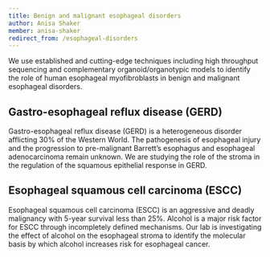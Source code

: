 ```yaml
---
title: Benign and malignant esophageal disorders
author: Anisa Shaker
member: anisa-shaker
redirect_from: /esophageal-disorders
---
```


We use established and cutting-edge techniques including high throughput sequencing and complementary organoid/organotypic models to identify the role of human esophageal myofibroblasts in benign and malignant esophageal disorders.

## Gastro-esophageal reflux disease (GERD) 

Gastro-esophageal reflux disease (GERD) is a heterogeneous disorder afflicting 30% of the Western World. The pathogenesis of esophageal injury and the progression to pre-malignant Barrett’s esophagus and esophageal adenocarcinoma remain unknown. We are studying the role of the stroma in the regulation of the squamous epithelial response in GERD.

## Esophageal squamous cell carcinoma (ESCC)

Esophageal squamous cell carcinoma (ESCC) is an aggressive and deadly malignancy with 5-year survival less than 25%. Alcohol is a major risk factor for ESCC through incompletely defined mechanisms. Our lab is investigating the effect of alcohol on the esophageal stroma to identify the molecular basis by which alcohol increases risk for esophageal cancer.
